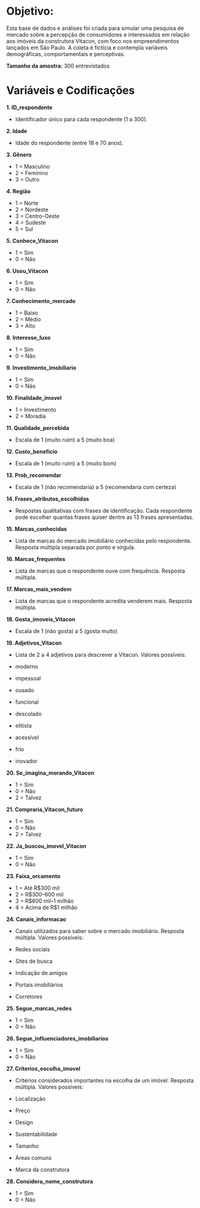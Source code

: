 # Objetivo:
Esta base de dados e análises foi criada para simular uma pesquisa de mercado sobre a percepção de consumidores e interessados em relação aos imóveis da construtora Vitacon, com foco nos empreendimentos lançados em São Paulo. A coleta é fictícia e contempla variáveis demográficas, comportamentais e perceptivas.

**Tamanho da amostra:** 300 entrevistados

# Variáveis e Codificações

**1. ID_respondente**

- Identificador único para cada respondente (1 a 300).

**2. Idade**

- Idade do respondente (entre 18 e 70 anos).

**3. Gênero**

- 1 = Masculino
- 2 = Feminino
- 3 = Outro

**4. Região**

- 1 = Norte
- 2 = Nordeste
- 3 = Centro-Oeste
- 4 = Sudeste
- 5 = Sul

**5. Conhece_Vitacon**

- 1 = Sim
- 0 = Não

**6. Usou_Vitacon**

- 1 = Sim
- 0 = Não

**7. Conhecimento_mercado**

- 1 = Baixo
- 2 = Médio
- 3 = Alto

**8. Interesse_luxo**

- 1 = Sim
- 0 = Não

**9. Investimento_imobiliario**

- 1 = Sim
- 0 = Não

**10. Finalidade_imovel**

- 1 = Investimento
- 2 = Moradia

**11. Qualidade_percebida**

- Escala de 1 (muito ruim) a 5 (muito boa)

**12. Custo_beneficio**

- Escala de 1 (muito ruim) a 5 (muito bom)

**13. Prob_recomendar**

- Escala de 1 (não recomendaria) a 5 (recomendaria com certeza)

**14. Frases_atributos_escolhidas**

- Respostas qualitativas com frases de identificação. Cada respondente pode escolher quantas frases quiser dentre as 13 frases apresentadas.

**15. Marcas_conhecidas**

- Lista de marcas do mercado imobiliário conhecidas pelo respondente. Resposta múltipla separada por ponto e vírgula.

**16. Marcas_frequentes**

- Lista de marcas que o respondente ouve com frequência. Resposta múltipla.

**17. Marcas_mais_vendem**

- Lista de marcas que o respondente acredita venderem mais. Resposta múltipla.

**18. Gosta_imoveis_Vitacon**

- Escala de 1 (não gosta) a 5 (gosta muito)

**19. Adjetivos_Vitacon**

- Lista de 2 a 4 adjetivos para descrever a Vitacon. Valores possíveis:

- moderno
- impessoal
- ousado
- funcional
- descolado
- elitista
- acessível
- frio
- inovador

**20. Se_imagina_morando_Vitacon**

- 1 = Sim
- 0 = Não
- 2 = Talvez

**21. Compraria_Vitacon_futuro**

- 1 = Sim
- 0 = Não
- 2 = Talvez

**22. Ja_buscou_imovel_Vitacon**

- 1 = Sim
- 0 = Não

**23. Faixa_orcamento**

- 1 = Até R$300 mil
- 2 = R$300–600 mil
- 3 = R$600 mil–1 milhão
- 4 = Acima de R$1 milhão

**24. Canais_informacao**

- Canais utilizados para saber sobre o mercado imobiliário. Resposta múltipla. Valores possíveis:

- Redes sociais
- Sites de busca
- Indicação de amigos
- Portais imobiliários
- Corretores

**25. Segue_marcas_redes**

- 1 = Sim
- 0 = Não

**26. Segue_influenciadores_imobiliarios**

- 1 = Sim
- 0 = Não

**27. Criterios_escolha_imovel**

- Critérios considerados importantes na escolha de um imóvel. Resposta múltipla. Valores possíveis:

- Localização
- Preço
- Design
- Sustentabilidade
- Tamanho
- Áreas comuns
- Marca da construtora

**28. Considera_nome_construtora**

- 1 = Sim
- 0 = Não
